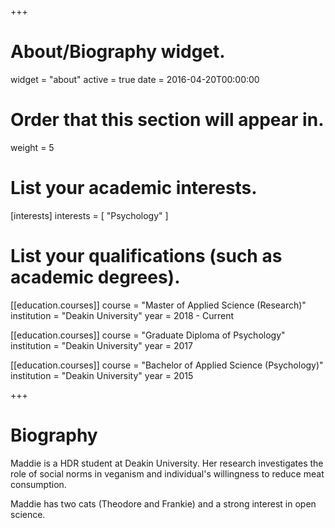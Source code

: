+++
# About/Biography widget.
widget = "about"
active = true
date = 2016-04-20T00:00:00

# Order that this section will appear in.
weight = 5

# List your academic interests.
[interests]
  interests = [
    "Psychology"
  ]

# List your qualifications (such as academic degrees).
[[education.courses]]
  course = "Master of Applied Science (Research)"
  institution = "Deakin University"
  year = 2018 - Current

[[education.courses]]
  course = "Graduate Diploma of Psychology"
  institution = "Deakin University"
  year = 2017

[[education.courses]]
  course = "Bachelor of Applied Science (Psychology)"
  institution = "Deakin University"
  year = 2015
 
+++

# Biography

Maddie is a HDR student at Deakin University. Her research investigates the role of social norms in veganism and individual's willingness to reduce meat consumption. 

Maddie has two cats (Theodore and Frankie) and a strong interest in open science.
